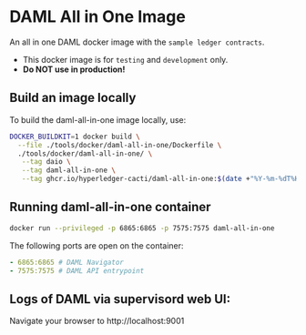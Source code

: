 # DAML All in One Image

An all in one DAML docker image with the `sample ledger contracts`.
- This docker image is for `testing` and `development` only.
- **Do NOT use in production!**

## Build an image locally

To build the daml-all-in-one image locally, use:
```sh
DOCKER_BUILDKIT=1 docker build \
  --file ./tools/docker/daml-all-in-one/Dockerfile \
  ./tools/docker/daml-all-in-one/ \
   --tag daio \
   --tag daml-all-in-one \
   --tag ghcr.io/hyperledger-cacti/daml-all-in-one:$(date +"%Y-%m-%dT%H-%M-%S" --utc)-dev-$(git rev-parse --short HEAD)
```

## Running daml-all-in-one container

```sh
docker run --privileged -p 6865:6865 -p 7575:7575 daml-all-in-one
```

The following ports are open on the container:

```yaml
- 6865:6865 # DAML Navigator
- 7575:7575 # DAML API entrypoint

```
## Logs of DAML via supervisord web UI:

Navigate your browser to http://localhost:9001